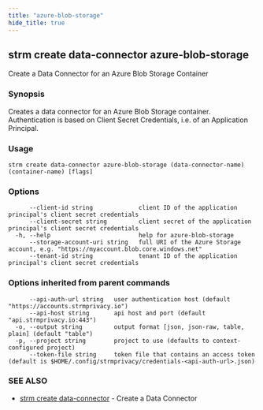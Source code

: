 ```yaml
---
title: "azure-blob-storage"
hide_title: true
---
```

## strm create data-connector azure-blob-storage

Create a Data Connector for an Azure Blob Storage Container

### Synopsis

Creates a data connector for an Azure Blob Storage container. Authentication is based on
Client Secret Credentials, i.e. of an Application Principal.

### Usage

```
strm create data-connector azure-blob-storage (data-connector-name) (container-name) [flags]
```

### Options

```
      --client-id string             client ID of the application principal's client secret credentials
      --client-secret string         client secret of the application principal's client secret credentials
  -h, --help                         help for azure-blob-storage
      --storage-account-uri string   full URI of the Azure Storage account, e.g. "https://myaccount.blob.core.windows.net"
      --tenant-id string             tenant ID of the application principal's client secret credentials
```

### Options inherited from parent commands

```
      --api-auth-url string   user authentication host (default "https://accounts.strmprivacy.io")
      --api-host string       api host and port (default "api.strmprivacy.io:443")
  -o, --output string         output format [json, json-raw, table, plain] (default "table")
  -p, --project string        project to use (defaults to context-configured project)
      --token-file string     token file that contains an access token (default is $HOME/.config/strmprivacy/credentials-<api-auth-url>.json)
```

### SEE ALSO

* [strm create data-connector](docs/04-reference/01-cli-reference/strm/create/data-connector/index.md)	 - Create a Data Connector

